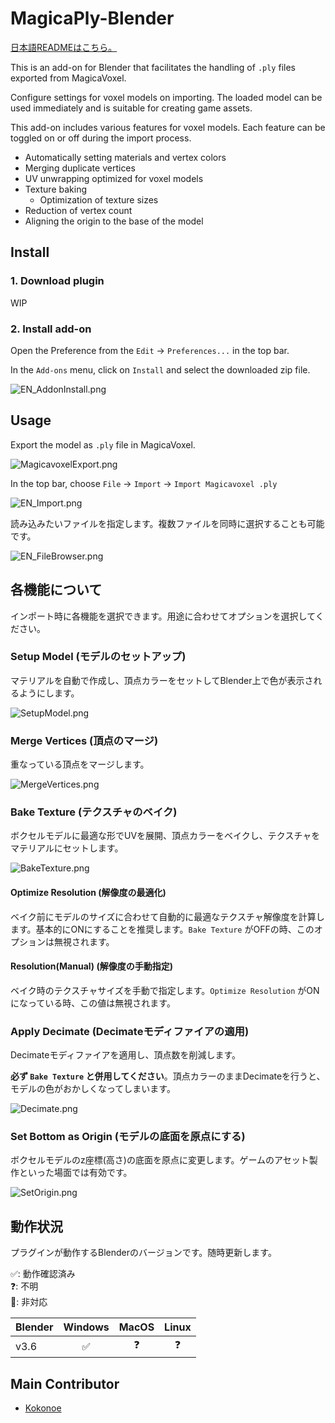 # MagicaPly-Blender

[日本語READMEはこちら。](docs/README_JP.md)

This is an add-on for Blender that facilitates the handling of `.ply` files exported from MagicaVoxel.

Configure settings for voxel models on importing. The loaded model can be used immediately and is suitable for creating game assets.

This add-on includes various features for voxel models. Each feature can be toggled on or off during the import process.

- Automatically setting materials and vertex colors
- Merging duplicate vertices
- UV unwrapping optimized for voxel models
- Texture baking
  - Optimization of texture sizes
- Reduction of vertex count
- Aligning the origin to the base of the model

## Install

### 1. Download plugin

WIP

### 2. Install add-on

Open the Preference from the `Edit` -> `Preferences...` in the top bar.

In the `Add-ons` menu, click on `Install` and select the downloaded zip file.

![EN_AddonInstall.png](docs/img/EN_AddonInstall.png)

## Usage

Export the model as `.ply` file in MagicaVoxel.

![MagicavoxelExport.png](docs/img/MagicavoxelExport.png)

In the top bar, choose `File` -> `Import` -> `Import Magicavoxel .ply`

![EN_Import.png](docs/img/EN_Import.png)

読み込みたいファイルを指定します。複数ファイルを同時に選択することも可能です。

![EN_FileBrowser.png](docs/img/EN_FileBrowser.png)

## 各機能について

インポート時に各機能を選択できます。用途に合わせてオプションを選択してください。

### Setup Model (モデルのセットアップ)

マテリアルを自動で作成し、頂点カラーをセットしてBlender上で色が表示されるようにします。

![SetupModel.png](docs/img/SetupModel.png)

### Merge Vertices (頂点のマージ)

重なっている頂点をマージします。

![MergeVertices.png](docs/img/MergeVertices.png)

### Bake Texture (テクスチャのベイク)

ボクセルモデルに最適な形でUVを展開、頂点カラーをベイクし、テクスチャをマテリアルにセットします。

![BakeTexture.png](docs/img/BakeTexture.png)

#### Optimize Resolution (解像度の最適化)

ベイク前にモデルのサイズに合わせて自動的に最適なテクスチャ解像度を計算します。基本的にONにすることを推奨します。`Bake Texture`
がOFFの時、このオプションは無視されます。

#### Resolution(Manual) (解像度の手動指定)

ベイク時のテクスチャサイズを手動で指定します。`Optimize Resolution` がONになっている時、この値は無視されます。

### Apply Decimate (Decimateモディファイアの適用)

Decimateモディファイアを適用し、頂点数を削減します。

**必ず `Bake Texture` と併用してください**。頂点カラーのままDecimateを行うと、モデルの色がおかしくなってしまいます。

![Decimate.png](docs/img/Decimate.png)

### Set Bottom as Origin (モデルの底面を原点にする)

ボクセルモデルのz座標(高さ)の底面を原点に変更します。ゲームのアセット製作といった場面では有効です。

![SetOrigin.png](docs/img/SetOrigin.png)

## 動作状況

プラグインが動作するBlenderのバージョンです。随時更新します。

✅: 動作確認済み  
❓: 不明  
🚫: 非対応

| Blender | Windows | MacOS | Linux |
|:--------|:-------:|:-----:|:-----:|
| v3.6    |    ✅    |   ❓   |   ❓   |

## Main Contributor

- [Kokonoe](https://github.com/nonuplet)